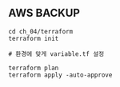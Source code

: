 ## AWS BACKUP

```
cd ch_04/terraform
terraform init

# 환경에 맞게 variable.tf 설정

terraform plan
terraform apply -auto-approve
```